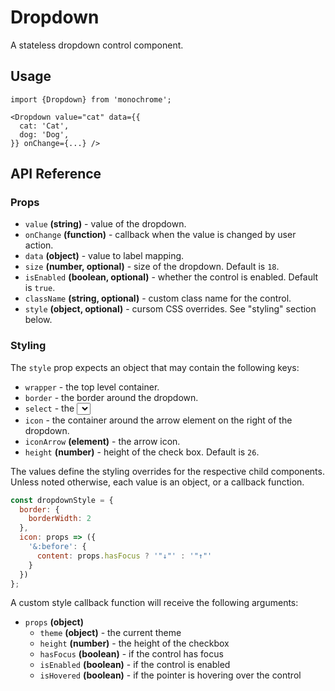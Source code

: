 # Dropdown

A stateless dropdown control component.

## Usage

    import {Dropdown} from 'monochrome';

    <Dropdown value="cat" data={{
      cat: 'Cat',
      dog: 'Dog',
    }} onChange={...} />

## API Reference

### Props

* `value` **(string)** - value of the dropdown.
* `onChange` **(function)** - callback when the value is changed by user action.
* `data` **(object)** - value to label mapping.
* `size` **(number, optional)** - size of the dropdown. Default is `18`.
* `isEnabled` **(boolean, optional)** - whether the control is enabled. Default is `true`.
* `className` **(string, optional)** - custom class name for the control.
* `style` **(object, optional)** - cursom CSS overrides. See "styling" section below.


### Styling

The `style` prop expects an object that may contain the following keys:

* `wrapper` - the top level container.
* `border` - the border around the dropdown.
* `select` - the <select> element.
* `icon` - the container around the arrow element on the right of the dropdown.
* `iconArrow` **(element)**  - the arrow icon.
* `height` **(number)** - height of the check box. Default is `26`.

The values define the styling overrides for the respective child components. Unless noted otherwise, each value is an object, or a callback function.

```jsx
const dropdownStyle = {
  border: {
    borderWidth: 2
  },
  icon: props => ({
    '&:before': {
      content: props.hasFocus ? '"↓"' : '"↑"'
    }
  })
};
```

A custom style callback function will receive the following arguments:

* `props` **(object)**
  - `theme` **(object)** - the current theme
  - `height` **(number)** - the height of the checkbox
  - `hasFocus` **(boolean)** - if the control has focus
  - `isEnabled` **(boolean)** - if the control is enabled
  - `isHovered` **(boolean)** - if the pointer is hovering over the control
